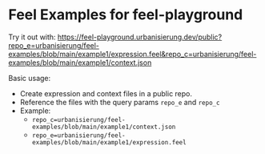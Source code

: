 # Feel Examples for feel-playground

Try it out with: https://feel-playground.urbanisierung.dev/public?repo_e=urbanisierung/feel-examples/blob/main/example1/expression.feel&repo_c=urbanisierung/feel-examples/blob/main/example1/context.json

Basic usage:

- Create expression and context files in a public repo.
- Reference the files with the query params `repo_e` and `repo_c`
- Example:
  - `repo_c=urbanisierung/feel-examples/blob/main/example1/context.json`
  - `repo_e=urbanisierung/feel-examples/blob/main/example1/expression.feel`
